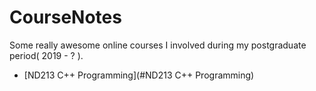 # CourseNotes

Some really awesome online courses I involved during my postgraduate period( 2019 - ? ).

* [ND213 C++ Programming](#ND213 C++ Programming)


